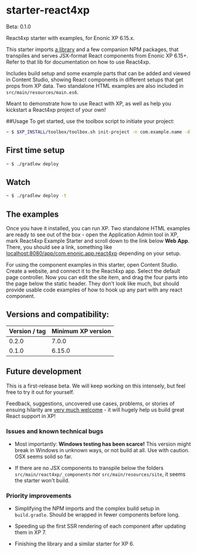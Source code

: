 # starter-react4xp

Beta: 0.1.0

React4xp starter with examples, for Enonic XP 6.15.x. 

This starter imports [a library](https://github.com/enonic/lib-react4xp-runtime) and a few companion NPM packages, that transpiles and serves JSX-format React components from Enonic XP 6.15+. Refer to that lib for documentation on how to use React4xp.

Includes build setup and some example parts that can be added and viewed in Content Studio, showing React components in different setups that get props from XP data. Two standalone HTML examples are also included in `src/main/resources/main.es6`.

Meant to demonstrate how to use React with XP, as well as help you kickstart a React4xp project of your own!

##Usage
To get started, use the toolbox script to initiate your project:

```bash
~ $ $XP_INSTALL/toolbox/toolbox.sh init-project -n com.example.name -d new-folder-name -r starter-react4xp
```


## First time setup

```bash
~ $ ./gradlew deploy 
```

## Watch

```bash
~ $ ./gradlew deploy -t
```

## The examples

Once you have it installed, you can run XP. Two standalone HTML examples are ready to see out of the box - open the Application Admin tool in XP, mark React4xp Example Starter and scroll down to the link below **Web App**. There, you should see a link, something like [localhost:8080/app/com.enonic.app.react4xp](localhost:8080/app/com.enonic.app.react4xp) depending on your setup.

For using the component examples in this starter, open Content Studio. Create a website, and connect it to the React4xp app. Select the default page controller. Now you can edit the site item, and drag the four parts into the page below the static header. They don't look like much, but should provide usable code examples of how to hook up any part with any react component.

## Versions and compatibility:

| Version / tag    | Minimum XP version |
| ---------------- | ---------- |
| 0.2.0            | 7.0.0  |
| 0.1.0            | 6.15.0 |

## Future development

This is a first-release beta. We will keep working on this intensely, but feel free to try it out for yourself.
 
Feedback, suggestions, uncovered use cases, problems, or stories of ensuing hilarity are [very much welcome](https://github.com/enonic/starter-react4xp/issues) - it will hugely help us build great React support in XP!

### Issues and known technical bugs
  - Most importantly: **Windows testing has been scarce!** This version might break in Windows in unknown ways, or not build at all. Use with caution. OSX seems solid so far.
  
  - If there are no JSX components to transpile below the folders `src/main/react4xp/_components` nor `src/main/resources/site`, it seems the starter won't build.

### Priority improvements
  - Simplifying the NPM imports and the complex build setup in `build.gradle`. Should be wrapped in fewer components before long.  

  - Speeding up the first SSR rendering of each component after updating them in XP 7.
  
  - Finishing the library and a similar starter for XP 6. 
